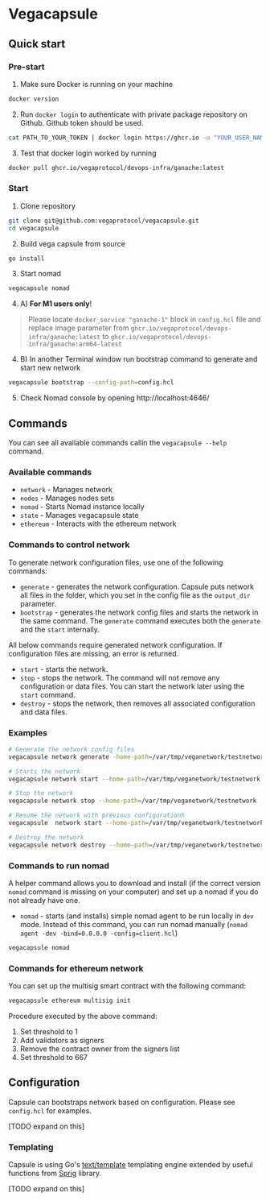 # Vegacapsule

## Quick start

### Pre-start
1. Make sure Docker is running on your machine
```bash
docker version
```
2. Run `docker login` to authenticate with private package repository on Github. Github token should be used.
```bash
cat PATH_TO_YOUR_TOKEN | docker login https://ghcr.io -u "YOUR_USER_NAME" --password-stdin
```
3. Test that docker login worked by running
```bash
docker pull ghcr.io/vegaprotocol/devops-infra/ganache:latest
```

### Start

1. Clone repository
```bash
git clone git@github.com:vegaprotocol/vegacapsule.git
cd vegacapsule
```
2. Build vega capsule from source
```bash
go install
```
3. Start nomad
```bash
vegacapsule nomad
```

4. A) **For M1 users only**!
> Please locate `docker_service "ganache-1"` block in `config.hcl` file and replace image parameter from `ghcr.io/vegaprotocol/devops-infra/ganache:latest` to `ghcr.io/vegaprotocol/devops-infra/ganache:arm64-latest`


4. B) In another Terminal window run bootstrap command to generate and start new network
```bash
vegacapsule bootstrap --config-path=config.hcl
```
5. Check Nomad console by opening http://localhost:4646/

## Commands

You can see all available commands callin the `vegacapsule --help` command.

### Available commands

- `network` - Manages network
- `nodes` - Manages nodes sets
- `nomad` - Starts Nomad instance locally
- `state` - Manages vegacapsule state
- `ethereum` - Interacts with the ethereum network



### Commands to control network

To generate network configuration files, use one of the following commands:

- `generate` - generates the network configuration. Capsule puts network all files in the folder, which you set in the config file as the `output_dir` parameter.
- `bootstrap` - generates the network config files and starts the network in the same command. The `generate` command executes both the `generate` and the `start` internally.

All below commands require generated network configuration. If configuration files are missing, an error is returned.

- `start` - starts the network. 
- `stop` - stops the network. The command will not remove any configuration or data files. You can start the network later using the `start` command.
- `destroy` - stops the network, then removes all associated configuration and data files.

### Examples

```bash
# Generate the network config files
vegacapsule network generate -home-path=/var/tmp/veganetwork/testnetwork --config-path=config.hcl

# Starts the network
vegacapsule network start --home-path=/var/tmp/veganetwork/testnetwork

# Stop the network
vegacapsule network stop --home-path=/var/tmp/veganetwork/testnetwork

# Resume the network with previous configurationh
vegacapsule  network start --home-path=/var/tmp/veganetwork/testnetwork

# Destroy the network
vegacapsule network destroy --home-path=/var/tmp/veganetwork/testnetwork
```

### Commands to run nomad

A helper command allows you to download and install (if the correct version `nomad` command is missing on your computer) and set up a nomad if you do not already have one. 

- `nomad` - starts (and installs) simple nomad agent to be run locally in `dev` mode. Instead of this command, you can run nomad manually (`nomad agent -dev -bind=0.0.0.0 -config=client.hcl`)

```bash
vegacapsule nomad
```

### Commands for ethereum network

You can set up the multisig smart contract with the following command:

```bash
vegacapsule ethereum multisig init
```

Procedure executed by the above command:

1. Set threshold to 1
1. Add validators as signers
1. Remove the contract owner from the signers list
1. Set threshold to 667

## Configuration

Capsule can bootstraps network based on configuration. Please see `config.hcl` for examples.

[TODO expand on this]

### Templating

Capsule is using Go's [text/template](https://pkg.go.dev/text/template) templating engine extended by useful functions from [Sprig](http://masterminds.github.io/sprig/) library.

[TODO expand on this]
